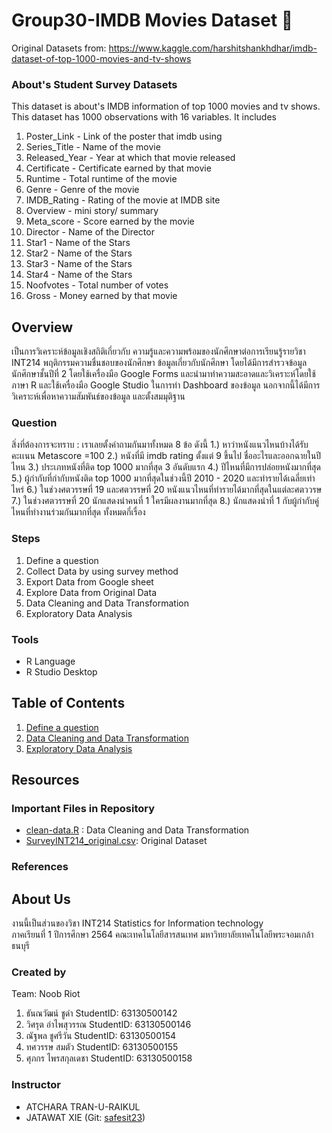 # Group30-IMDB Movies Dataset   :movie_camera:

Original Datasets from: https://www.kaggle.com/harshitshankhdhar/imdb-dataset-of-top-1000-movies-and-tv-shows

### About's Student Survey Datasets

This dataset is about's IMDB information of top 1000 movies and tv shows. This dataset has 1000 observations with 16 variables. It includes
1. Poster_Link - Link of the poster that imdb using
2. Series_Title - Name of the movie
3. Released_Year - Year at which that movie released
4. Certificate - Certificate earned by that movie
5. Runtime - Total runtime of the movie
6. Genre - Genre of the movie
7. IMDB_Rating - Rating of the movie at IMDB site
8. Overview - mini story/ summary
9. Meta_score - Score earned by the movie
10. Director - Name of the Director
11. Star1 - Name of the Stars
12. Star2 - Name of the Stars
13. Star3 - Name of the Stars
14. Star4 - Name of the Stars
15. Noofvotes - Total number of votes
16. Gross - Money earned by that movie

## Overview
เป็นการวิเคราะห์ข้อมูลเชิงสถิติเกี่ยวกับ ความรู้และความพร้อมของนักศึกษาต่อการเรียนรู้รายวิชา INT214 พฤติกรรมความชื่นชอบของนักศึกษา ข้อมูลเกี่ยวกับนักศึกษา โดยได้มีการสำรวจข้อมูลนักศึกษาชั้นปีที่ 2 โดยใช้เครื่องมือ Google Forms และนำมาทำความสะอาดและวิเคราะห์โดยใช้ภาษา R และใช้เครื่องมือ Google Studio ในการทำ Dashboard ของข้อมูล นอกจากนี้ได้มีการวิเคราะห์เพื่อหาความสัมพันธ์ของข้อมูล และตั้งสมมุติฐาน

### Question
สิ่งที่ต้องการจะทราบ :
เราเลยตั้งคำถามกันมาทั้งหมด 8 ข้อ ดังนี้
1.) หาว่าหนังแนวไหนบ้างได้รับคะเเนน Metascore =100
2.) หนังที่มี imdb rating ตั้งแต่ 9 ขึ้นไป ชื่ออะไรและออกฉายในปีไหน
3.) ประเภทหนังที่ติด top 1000 มากที่สุด 3 อันดับแรก
4.) ปีไหนที่มีการปล่อยหนังมากที่สุด
5.) ผู้กำกับที่กำกับหนังติด top 1000 มากที่สุดในช่วงนี้ปี 2010 - 2020 และทำรายได้เฉลี่ยเท่าไหร่
6.) ในช่วงศตวรรษที่ 19 และศตวรรษที่ 20 หนังแนวไหนที่ทำรายได้มากที่สุดในแต่ละศตววรษ
7.) ในช่วงศตวรรษที่ 20 นักแสดงนำคนที่ 1 ใครมีผลงานมากที่สุด
8.) นักแสดงนำที่ 1 กับผู้กำกับคู่ไหนที่ทำงานร่วมกันมากที่สุด ทั้งหมดกี่เรื่อง

### Steps

1. Define a question
2. Collect Data by using survey method
3. Export Data from Google sheet
4. Explore Data from Original Data
5. Data Cleaning and Data Transformation
6. Exploratory Data Analysis

### Tools

- R Language
- R Studio Desktop

## Table of Contents

1. [Define a question]()
2. [Data Cleaning and Data Transformation]()
3. [Exploratory Data Analysis]()

## Resources

### Important Files in Repository

- [clean-data.R](./clean-data.R) : Data Cleaning and Data Transformation
- [SurveyINT214_original.csv](./SurveyINT214_original.csv): Original Dataset

### References



## About Us

งานนี้เป็นส่วนของวิชา INT214 Statistics for Information technology <br/> ภาคเรียนที่ 1 ปีการศึกษา 2564 คณะเทคโนโลยีสารสนเทศ มหาวิทยาลัยเทคโนโลยีพระจอมเกล้าธนบุรี

### Created by

Team: Noob Riot

1. ธันณวัฒน์ ชูดำ     StudentID: 63130500142
2. วิศรุต อำไพสุวรรณ     StudentID: 63130500146
3. ณัฐพล ชูศรีวัน     StudentID: 63130500154
4. ทศวรรษ สมตัว     StudentID: 63130500155
5. ศุภกร ไพรสกุลเดชา     StudentID: 63130500158

### Instructor

- ATCHARA TRAN-U-RAIKUL
- JATAWAT XIE (Git: [safesit23](https://github.com/safesit23))
